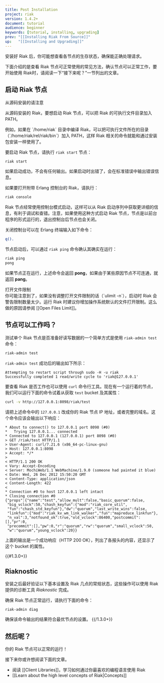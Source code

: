 ```yaml
---
title: Post Installation
project: riak
version: 1.4.2+
document: tutorial
audience: beginner
keywords: [tutorial, installing, upgrading]
prev: "[[Installing Riak From Source]]"
up:   "[[Installing and Upgrading]]"
---
```


安装好 Riak 后，你可能想查看各节点的生存状态，确保能正确处理请求。

下面介绍的是查看 Riak 节点可正常使用的常见方法，确认节点可以正常工作，要开始使用 Riak时，请阅读一下“接下来呢？”一节列出的文章。

## 启动 Riak 节点

<div class="note">
<div class="title">从源码安装的请注意</div>
<p>从源码安装的 Riak，要想启动 Riak 节点，可以把 Riak 的可执行文件目录加入 PATH。</p>
<p>例如，如果在 `/home/riak` 目录中编译 Riak，可以把可执行文件所在的目录（`/home/riak/rel/riak/bin`）加入 PATH，这样 Riak 相关的命令就能和通过安装包安装一样使用了。</p>
</div>

要启动 Riak 节点，请执行 `riak start` 节点：

```bash
riak start
```

如果启动成功，不会有任何输出。如果启动时出错了，会在标准错误中输出错误信息。

如果要打开附带 Erlang 控制台的 Riak，请执行：

```bash
riak console
```

Riak 节点经常使用控制台模式启动，这样可以从 Riak 启动序列中获取更详细的信息，有利于调试和查错。注意，如果使用这种方式启动 Riak 节点，节点是以前台程序的形式运行的，退出控制台后节点也会关闭。

关闭控制台可以在 Erlang 终端输入如下命令：

```erlang
q().
```

节点启动后，可以通过 `riak ping` 命令确认其确实在运行：

```bash
riak ping
pong
```

如果节点正在运行，上述命令会返回 **pong**，如果由于某些原因节点不可连通，就返回 **pang**。

<div class="note">
<div class="title">打开文件限制</div>
你可能注意到了，如果没有调整打开文件限制的话（`ulimit -n`），启动时 Riak 会警告限制数量太少。运行 Riak 时建议你增加操作系统默认的文件打开限制。这么做的原因请参阅 [[Open Files Limit]]。
</div>

## 节点可以工作吗？

测试单个 Riak 节点是否准备好读写数据的一个简单方式是使用 `riak-admin test` 命令：

```bash
riak-admin test
```

`riak-admin test` 成功后的输出如下所示：

```text
Attempting to restart script through sudo -H -u riak
Successfully completed 1 read/write cycle to 'riak@127.0.0.1'
```

要查看 Riak 是否工作也可以使用 `curl` 命令行工具。现在有一个运行着的节点，我们可以运行下面的命令试着从获取 `test` bucket 及其属性：

```bash
curl -v http://127.0.0.1:8098/riak/test
```

请把上述命令中的 `127.0.0.1` 改成你的 Riak 节点 IP 地址，或者完整的域名。这个命令应该会输出以下响应：

```text
* About to connect() to 127.0.0.1 port 8098 (#0)
*   Trying 127.0.0.1... connected
* Connected to 127.0.0.1 (127.0.0.1) port 8098 (#0)
> GET /riak/test HTTP/1.1
> User-Agent: curl/7.21.6 (x86_64-pc-linux-gnu)
> Host: 127.0.0.1:8098
> Accept: */*
>
< HTTP/1.1 200 OK
< Vary: Accept-Encoding
< Server: MochiWeb/1.1 WebMachine/1.9.0 (someone had painted it blue)
< Date: Wed, 26 Dec 2012 15:50:20 GMT
< Content-Type: application/json
< Content-Length: 422
<
* Connection #0 to host 127.0.0.1 left intact
* Closing connection #0
{"props":{"name":"test","allow_mult":false,"basic_quorum":false,
 "big_vclock":50,"chash_keyfun":{"mod":"riak_core_util",
 "fun":"chash_std_keyfun"},"dw":"quorum","last_write_wins":false,
 "linkfun":{"mod":"riak_kv_wm_link_walker","fun":"mapreduce_linkfun"},
 "n_val":3,"notfound_ok":true,"old_vclock":86400,"postcommit":[],"pr":0,
 "precommit":[],"pw":0,"r":"quorum","rw":"quorum","small_vclock":50,
 "w":"quorum","young_vclock":20}}
```

上面的输出是一个成功响应（HTTP 200 OK），列出了各报头的内容，还显示了这个 bucket 的属性。

{{#1.3.0+}}
## Riaknostic

安装之后最好验证以下基本设置及 Riak 几点的常规状态，这些操作可以使用 Riak 提供的诊断工具 *Riaknostic* 完成。

确保 Riak 节点正常运行，请执行下面的命令：

```
riak-admin diag
```
确保该命令输出的结果符合最优节点的设置。
{{/1.3.0+}}

## 然后呢？

你的 Riak 节点可以正常的运行！

接下来你或许想阅读下面的文章。

* 阅读 [[Client Libraries]]，学习如何通过你最喜欢的编程语言使用 Riak
* [[Learn about the high level concepts of Riak|Concepts]]
